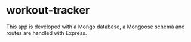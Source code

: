 # workout-tracker
This app is developed with a Mongo database, a Mongoose schema and routes are handled with Express.
